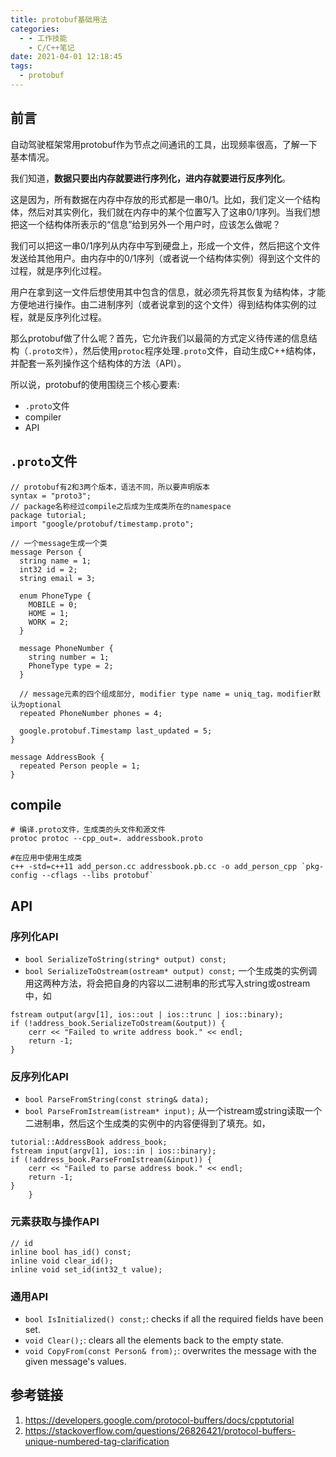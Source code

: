 ```yaml
---
title: protobuf基础用法
categories:
  - - 工作技能
    - C/C++笔记
date: 2021-04-01 12:18:45
tags:
  - protobuf
---
```

## 前言
自动驾驶框架常用protobuf作为节点之间通讯的工具，出现频率很高，了解一下基本情况。

我们知道，**数据只要出内存就要进行序列化，进内存就要进行反序列化**。

这是因为，所有数据在内存中存放的形式都是一串0/1。比如，我们定义一个结构体，然后对其实例化，我们就在内存中的某个位置写入了这串0/1序列。当我们想把这一个结构体所表示的“信息”给到另外一个用户时，应该怎么做呢？

我们可以把这一串0/1序列从内存中写到硬盘上，形成一个文件，然后把这个文件发送给其他用户。由内存中的0/1序列（或者说一个结构体实例）得到这个文件的过程，就是序列化过程。

用户在拿到这一文件后想使用其中包含的信息，就必须先将其恢复为结构体，才能方便地进行操作。由二进制序列（或者说拿到的这个文件）得到结构体实例的过程，就是反序列化过程。

那么protobuf做了什么呢？首先，它允许我们以最简的方式定义待传递的信息结构（`.proto文件`），然后使用`protoc`程序处理`.proto`文件，自动生成C++结构体，并配套一系列操作这个结构体的方法（API）。

所以说，protobuf的使用围绕三个核心要素:
- `.proto`文件
- compiler
- API

## `.proto`文件
```
// protobuf有2和3两个版本，语法不同，所以要声明版本
syntax = "proto3";
// package名称经过compile之后成为生成类所在的namespace
package tutorial;
import "google/protobuf/timestamp.proto";

// 一个message生成一个类
message Person {
  string name = 1;
  int32 id = 2; 
  string email = 3;

  enum PhoneType {
    MOBILE = 0;
    HOME = 1;
    WORK = 2;
  }

  message PhoneNumber {
    string number = 1;
    PhoneType type = 2;
  }

  // message元素的四个组成部分, modifier type name = uniq_tag，modifier默认为optional
  repeated PhoneNumber phones = 4;

  google.protobuf.Timestamp last_updated = 5;
}

message AddressBook {
  repeated Person people = 1;
}
```
## compile
```
# 编译.proto文件，生成类的头文件和源文件
protoc protoc --cpp_out=. addressbook.proto

#在应用中使用生成类
c++ -std=c++11 add_person.cc addressbook.pb.cc -o add_person_cpp `pkg-config --cflags --libs protobuf`
```

## API
### 序列化API
  - `bool SerializeToString(string* output) const;`
  - `bool SerializeToOstream(ostream* output) const;`
一个生成类的实例调用这两种方法，将会把自身的内容以二进制串的形式写入string或ostream中，如
```
fstream output(argv[1], ios::out | ios::trunc | ios::binary);
if (!address_book.SerializeToOstream(&output)) {
    cerr << "Failed to write address book." << endl;
    return -1;
}
```

### 反序列化API
  - `bool ParseFromString(const string& data);`
  - `bool ParseFromIstream(istream* input);`
从一个istream或string读取一个二进制串，然后这个生成类的实例中的内容便得到了填充。如，
```
tutorial::AddressBook address_book;
fstream input(argv[1], ios::in | ios::binary);
if (!address_book.ParseFromIstream(&input)) {
    cerr << "Failed to parse address book." << endl;
    return -1;
}
    }
```

### 元素获取与操作API
```
// id
inline bool has_id() const;
inline void clear_id();
inline void set_id(int32_t value);
```

### 通用API
- `bool IsInitialized() const;`: checks if all the required fields have been set.
- `void Clear();`: clears all the elements back to the empty state.
- `void CopyFrom(const Person& from);`: overwrites the message with the given message's values.




## 参考链接
1. https://developers.google.com/protocol-buffers/docs/cpptutorial
2. https://stackoverflow.com/questions/26826421/protocol-buffers-unique-numbered-tag-clarification
